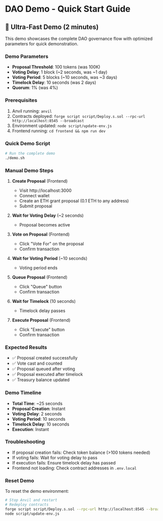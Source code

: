 # DAO Demo - Quick Start Guide

## 🚀 Ultra-Fast Demo (2 minutes)

This demo showcases the complete DAO governance flow with optimized parameters for quick demonstration.

### Demo Parameters
- **Proposal Threshold**: 100 tokens (was 100K)
- **Voting Delay**: 1 block (~2 seconds, was ~1 day)
- **Voting Period**: 5 blocks (~10 seconds, was ~3 days)
- **Timelock Delay**: 10 seconds (was 2 days)
- **Quorum**: 1% (was 4%)

### Prerequisites
1. Anvil running: `anvil`
2. Contracts deployed: `forge script script/Deploy.s.sol --rpc-url http://localhost:8545 --broadcast`
3. Environment updated: `node script/update-env.js`
4. Frontend running: `cd frontend && npm run dev`

### Quick Demo Script
```bash
# Run the complete demo
./demo.sh
```

### Manual Demo Steps

1. **Create Proposal** (Frontend)
   - Visit http://localhost:3000
   - Connect wallet
   - Create an ETH grant proposal (0.1 ETH to any address)
   - Submit proposal

2. **Wait for Voting Delay** (~2 seconds)
   - Proposal becomes active

3. **Vote on Proposal** (Frontend)
   - Click "Vote For" on the proposal
   - Confirm transaction

4. **Wait for Voting Period** (~10 seconds)
   - Voting period ends

5. **Queue Proposal** (Frontend)
   - Click "Queue" button
   - Confirm transaction

6. **Wait for Timelock** (10 seconds)
   - Timelock delay passes

7. **Execute Proposal** (Frontend)
   - Click "Execute" button
   - Confirm transaction

### Expected Results
- ✅ Proposal created successfully
- ✅ Vote cast and counted
- ✅ Proposal queued after voting
- ✅ Proposal executed after timelock
- ✅ Treasury balance updated

### Demo Timeline
- **Total Time**: ~25 seconds
- **Proposal Creation**: Instant
- **Voting Delay**: 2 seconds
- **Voting Period**: 10 seconds
- **Timelock Delay**: 10 seconds
- **Execution**: Instant

### Troubleshooting
- If proposal creation fails: Check token balance (>100 tokens needed)
- If voting fails: Wait for voting delay to pass
- If execution fails: Ensure timelock delay has passed
- Frontend not loading: Check contract addresses in `.env.local`

### Reset Demo
To reset the demo environment:
```bash
# Stop Anvil and restart
# Redeploy contracts
forge script script/Deploy.s.sol --rpc-url http://localhost:8545 --broadcast
node script/update-env.js
```